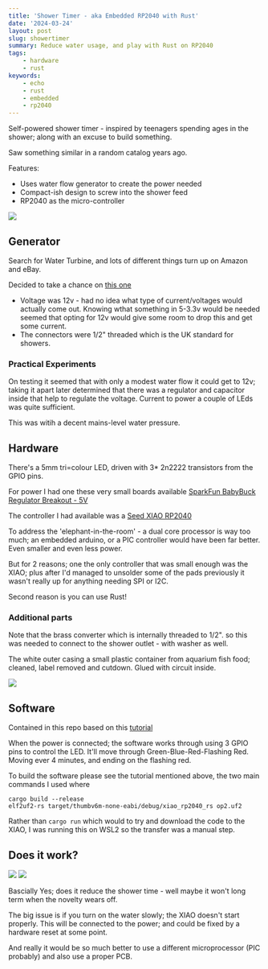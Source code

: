 ```yaml
---
title: 'Shower Timer - aka Embedded RP2040 with Rust'
date: '2024-03-24'
layout: post
slug: showertimer
summary: Reduce water usage, and play with Rust on RP2040
tags:
    - hardware
    - rust
keywords:
    - echo
    - rust
    - embedded
    - rp2040  
---
```



Self-powered shower timer - inspired by teenagers spending ages in the shower; along with an excuse to build something. 

Saw something similar in a random catalog years ago.

Features:

- Uses water flow generator to create the power needed
- Compact-ish design to screw into the shower feed
- RP2040 as the micro-controller

![](/showertimer/IMG_20240318_081910.jpg)

## Generator

Search for Water Turbine, and lots of different things turn up on Amazon and eBay.

Decided to take a chance on [this one](https://www.amazon.co.uk/dp/B07WXK59MK?psc=1&ref=ppx_yo2ov_dt_b_product_details)

- Voltage was 12v - had no idea what type of current/voltages would actually come out. Knowing wthat something in 5-3.3v would be needed seemed that opting for 12v would give some room to drop this and get some current.
- The connectors were 1/2" threaded which is the UK standard for showers.

### Practical Experiments

On testing it seemed that with only a modest water flow it could get to 12v; taking it apart later determined that there was a regulator and capacitor inside that help to regulate the voltage.   Current to power a couple of LEds was quite sufficient.

This was witih a decent mains-level water pressure.



## Hardware

There's a 5mm tri=colour LED, driven with 3* 2n2222 transistors from the GPIO pins.

For power I had one these very small boards available [SparkFun BabyBuck Regulator Breakout - 5V](https://thepihut.com/products/sparkfun-babybuck-regulator-breakout-5v-ap63357?variant=42391014506691)

The controller I had available was a [Seed XIAO RP2040](https://thepihut.com/products/seeed-xiao-rp2040?variant=41181796335811)

To address the 'elephant-in-the-room' - a dual core processor is way too much; an embedded arduino, or a PIC controller would have been far better. Even smaller and even less power. 

But for 2 reasons; one the only controller that was small enough was the XIAO; plus after I'd managed to unsolder some of the pads previously it wasn't really up for anything needing SPI or I2C. 

Second reason is you can use Rust!

### Additional parts

Note that the brass converter which is internally threaded to 1/2".  so this was needed to connect to the shower outlet - with washer as well. 

The white outer casing a small plastic container from aquarium fish food; cleaned, label removed and cutdown. Glued with circuit inside. 

![](/showertimer/IMG_20240318_081917.jpg)

## Software

Contained in this repo based on this [tutorial](https://tutoduino.fr/en/tutorials/programing-in-rust-the-xiao-rp2040-board/)

When the power is connected; the software works through using 3 GPIO pins to control the LED. It'll move through Green-Blue-Red-Flashing Red. Moving ever 4 minutes, and ending on the flashing red.

To build the software please see the tutorial mentioned above, the two main commands I used where

```
cargo build --release
elf2uf2-rs target/thumbv6m-none-eabi/debug/xiao_rp2040_rs op2.uf2
```

Rather than `cargo run` which would to try and download the code to the XIAO, I was running this on WSL2 so the transfer was a manual step.

## Does it work?

![](/showertimer/IMG_20240318_082328.jpg)
![](/showertimer/IMG_20240318_082603.jpg)

Bascially Yes; does it reduce the shower time - well maybe it won't long term when the novelty wears off. 

The big issue is if you turn on the water slowly; the XIAO doesn't start properly. This will be connected to the power; and could be fixed by a hardware reset at some point. 

And really it would be so much better to use a different microprocessor (PIC probably) and also use a proper PCB. 

